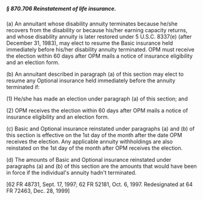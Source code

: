 ##### § 870.706 Reinstatement of life insurance. #####

(a) An annuitant whose disability annuity terminates because he/she recovers from the disability or because his/her earning capacity returns, and whose disability annuity is later restored under 5 U.S.C. 8337(e) (after December 31, 1983), may elect to resume the Basic insurance held immediately before his/her disability annuity terminated. OPM must receive the election within 60 days after OPM mails a notice of insurance eligibility and an election form.

(b) An annuitant described in paragraph (a) of this section may elect to resume any Optional insurance held immediately before the annuity terminated if:

(1) He/she has made an election under paragraph (a) of this section; and

(2) OPM receives the election within 60 days after OPM mails a notice of insurance eligibility and an election form.

(c) Basic and Optional insurance reinstated under paragraphs (a) and (b) of this section is effective on the 1st day of the month after the date OPM receives the election. Any applicable annuity withholdings are also reinstated on the 1st day of the month after OPM receives the election.

(d) The amounts of Basic and Optional insurance reinstated under paragraphs (a) and (b) of this section are the amounts that would have been in force if the individual's annuity hadn't terminated.

[62 FR 48731, Sept. 17, 1997; 62 FR 52181, Oct. 6, 1997. Redesignated at 64 FR 72463, Dec. 28, 1999]